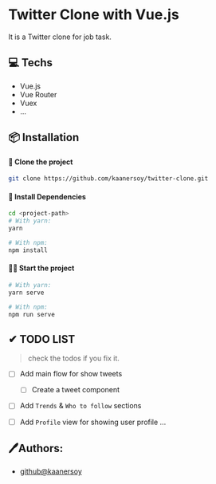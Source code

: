 # Twitter Clone with Vue.js

It is a Twitter clone for job task.

## 💻 Techs

- Vue.js
- Vue Router
- Vuex
- ...

## 📦 Installation

#### 📰 Clone the project

```bash
git clone https://github.com/kaanersoy/twitter-clone.git
```

#### 🔻 Install Dependencies

```bash
cd <project-path>
# With yarn:
yarn

# With npm:
npm install
```

#### 🏃‍♂️ Start the project

```bash
# With yarn:
yarn serve

# With npm:
npm run serve
```

## ✔ TODO LIST

> check the todos if you fix it.
- [ ] Add main flow for show tweets
  - [ ] Create a tweet component 

- [ ] Add `Trends` & `Who to follow` sections

- [ ] Add `Profile` view for showing user profile
...

## 🖊Authors:

- [github@kaanersoy](https://github.com/kaanersoy)